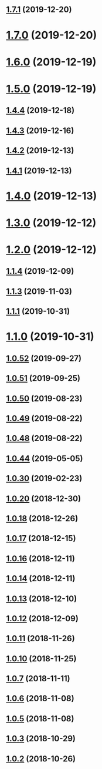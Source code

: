 ## [1.7.1](https://github.com/yowainwright/yowainwright.github.io/compare/1.7.0...1.7.1) (2019-12-20)




# [1.7.0](https://github.com/yowainwright/yowainwright.github.io/compare/1.6.0...1.7.0) (2019-12-20)




# [1.6.0](https://github.com/yowainwright/yowainwright.github.io/compare/1.5.0...1.6.0) (2019-12-19)




# [1.5.0](https://github.com/yowainwright/yowainwright.github.io/compare/1.4.4...1.5.0) (2019-12-19)




## [1.4.4](https://github.com/yowainwright/yowainwright.github.io/compare/1.4.3...1.4.4) (2019-12-18)




## [1.4.3](https://github.com/yowainwright/yowainwright.github.io/compare/1.4.2...1.4.3) (2019-12-16)




## [1.4.2](https://github.com/yowainwright/yowainwright.github.io/compare/1.4.1...1.4.2) (2019-12-13)




## [1.4.1](https://github.com/yowainwright/yowainwright.github.io/compare/1.4.0...1.4.1) (2019-12-13)




# [1.4.0](https://github.com/yowainwright/yowainwright.github.io/compare/1.3.0...1.4.0) (2019-12-13)




# [1.3.0](https://github.com/yowainwright/yowainwright.github.io/compare/1.2.0...1.3.0) (2019-12-12)




# [1.2.0](https://github.com/yowainwright/yowainwright.github.io/compare/1.1.4...1.2.0) (2019-12-12)




## [1.1.4](https://github.com/yowainwright/yowainwright.github.io/compare/1.1.3...1.1.4) (2019-12-09)




## [1.1.3](https://github.com/yowainwright/yowainwright.github.io/compare/1.1.1...1.1.3) (2019-11-03)




## [1.1.1](https://github.com/yowainwright/yowainwright.github.io/compare/1.1.0...1.1.1) (2019-10-31)




# [1.1.0](https://github.com/yowainwright/yowainwright.github.io/compare/1.0.52...1.1.0) (2019-10-31)




## [1.0.52](https://github.com/yowainwright/yowainwright.github.io/compare/1.0.51...1.0.52) (2019-09-27)




## [1.0.51](https://github.com/yowainwright/yowainwright.github.io/compare/1.0.50...1.0.51) (2019-09-25)




## [1.0.50](https://github.com/yowainwright/yowainwright.github.io/compare/1.0.49...1.0.50) (2019-08-23)




## [1.0.49](https://github.com/yowainwright/yowainwright.github.io/compare/1.0.48...1.0.49) (2019-08-22)




## [1.0.48](https://github.com/yowainwright/yowainwright.github.io/compare/1.0.47...1.0.48) (2019-08-22)




## [1.0.44](https://github.com/yowainwright/yowainwright.github.io/compare/1.0.43...1.0.44) (2019-05-05)




## [1.0.30](https://github.com/yowainwright/yowainwright.github.io/compare/1.0.29...1.0.30) (2019-02-23)




## [1.0.20](https://github.com/yowainwright/yowainwright.github.io/compare/1.0.19...1.0.20) (2018-12-30)




## [1.0.18](https://github.com/yowainwright/yowainwright.github.io/compare/1.0.17...1.0.18) (2018-12-26)




## [1.0.17](https://github.com/yowainwright/yowainwright.github.io/compare/1.0.16...1.0.17) (2018-12-15)




## [1.0.16](https://github.com/yowainwright/yowainwright.github.io/compare/1.0.15...1.0.16) (2018-12-11)




## [1.0.14](https://github.com/yowainwright/yowainwright.github.io/compare/1.0.13...1.0.14) (2018-12-11)




## [1.0.13](https://github.com/yowainwright/yowainwright.github.io/compare/1.0.12...1.0.13) (2018-12-10)




## [1.0.12](https://github.com/yowainwright/yowainwright.github.io/compare/1.0.11...1.0.12) (2018-12-09)




## [1.0.11](https://github.com/yowainwright/yowainwright.github.io/compare/1.0.10...1.0.11) (2018-11-26)




## [1.0.10](https://github.com/yowainwright/yowainwright.github.io/compare/1.0.9...1.0.10) (2018-11-25)




## [1.0.7](https://github.com/yowainwright/yowainwright.github.io/compare/1.0.6...1.0.7) (2018-11-11)




## [1.0.6](https://github.com/yowainwright/yowainwright.github.io/compare/1.0.5...1.0.6) (2018-11-08)




## [1.0.5](https://github.com/yowainwright/yowainwright.github.io/compare/1.0.4...1.0.5) (2018-11-08)




## [1.0.3](https://github.com/yowainwright/yowainwright.github.io/compare/1.0.2...1.0.3) (2018-10-29)




## [1.0.2](https://github.com/yowainwright/yowainwright.github.io/compare/1.0.1...1.0.2) (2018-10-26)




